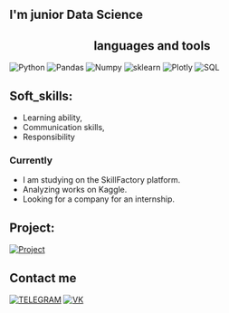 
## I'm junior Data Science

## <center> languages and tools

![Python](https://img.shields.io/badge/-Python-090909?style=for-the-badge&logo=Python&logoColor=#3776AB)
![Pandas](https://img.shields.io/badge/-Pandas-090909?style=for-the-badge&logo=Pandas&logoColor=150458)
![Numpy](https://img.shields.io/badge/-Numpy-090909?style=for-the-badge&logo=Numpy&logoColor=013243)
![sklearn](https://img.shields.io/badge/-sklearn-090909?style=for-the-badge&logo=scikitlearn&logoColor=F7931E)
![Plotly](https://img.shields.io/badge/-Plotly-090909?style=for-the-badge&logo=Plotly&logoColor=3F4F75)
![SQL](https://img.shields.io/badge/-sql-090909?style=for-the-badge&logo=mySQL&logoColor=E5D3FF)


## Soft_skills:
- Learning ability,
- Communication skills,
- Responsibility

###  Currently 
- I am studying on the SkillFactory platform. 
- Analyzing works on Kaggle.
- Looking for a company for an internship. 

## Project:
[![Project](https://img.shields.io/badge/-footbool-090909?style=for-the-badge&logo=premierleague&logoColor=E5D3FF)](https://github.com/stas-as/Project_1)

##  Contact me
[![TELEGRAM](https://img.shields.io/badge/-TELEGRAM-090909?style=for-the-badge&logo=TELEGRAM&logoColor=3F4F75)](https://t.me/asmolov_stas)
[![VK](https://img.shields.io/badge/-VK-090909?style=for-the-badge&logo=VK&logoColor=E5D3FF)](https://vk.com/minerromanenko)





